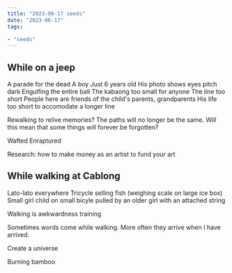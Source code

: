 ```yaml
---
title: "2023-06-17 seeds"
date: "2023-06-17"
tags:

- "seeds"
---
```


## While on a jeep
A parade for the dead
A boy
Just 6 years old
His photo shows eyes pitch dark
Engulfing the entire ball
The kabaong too small for anyone
The line too short
People here are friends of the child's parents, grandparents
His life too short to accomodate a longer line

Rewalking to relive memories?
The paths will no longer be the same. Will this mean that some things will forever be forgotten?

Wafted
Enraptured

Research: how to make money as an artist to fund your art

## While walking at Cablong
Lato-lato everywhere
Tricycle selling fish (weighing scale on large ice box)
Small girl child on small bicyle pulled by an older girl with an attached string

Walking is awkwardness training

Sometimes words come while walking. More often they arrive when I have arrived.

Create a universe

Burning bamboo


